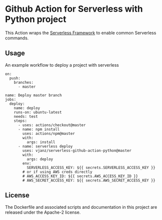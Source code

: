# Github Action for Serverless with Python project

This Action wraps the [Serverless Framework](https://serverless.com) to enable common Serverless commands.

## Usage
An example workflow to deploy a project with serverless


```
on:
  push:
    branches:
      - master
      
name: Deploy master branch
jobs:
  deploy:
    name: deploy
    runs-on: ubuntu-latest
    needs: test
    steps:
      - uses: actions/checkout@master
      - name: npm install
        uses: actions/npm@master
        with:
          args: install
      - name: serverless deploy
        uses: vjanz/serverless-github-action-python@master
        with:
          args: deploy
        env:
          SERVERLESS_ACCESS_KEY: ${{ secrets.SERVERLESS_ACCESS_KEY }}
        # or if using AWS creds directly
        # AWS_ACCESS_KEY_ID: ${{ secrets.AWS_ACCESS_KEY_ID }}
        # AWS_SECRET_ACCESS_KEY: ${{ secrets.AWS_SECRET_ACCESS_KEY }}
```

## License

The Dockerfile and associated scripts and documentation in this project are released under the Apache-2 license.
